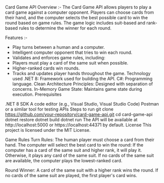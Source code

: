 Card Game API
Overview :- The Card Game API allows players to play a card game against a computer opponent. Players can choose cards from their hand, and the computer selects the best possible card to win the round based on game rules. The game logic includes suit-based and rank-based rules to determine the winner for each round.

Features :-

- Play turns between a human and a computer.
- Intelligent computer opponent that tries to win each round.
- Validates and enforces game rules, including:
- Players must play a card of the same suit when possible.
- Higher-ranked cards win rounds.
- Tracks and updates player hands throughout the game.
Technology used
.NET 8: Framework used for building the API.
C#: Programming language.
Clean Architecture Principles: Designed with separation of concerns.
In-Memory Game State: Maintains game state during execution.
Prerequisites

.NET 8 SDK
A code editor (e.g., Visual Studio, Visual Studio Code)
Postman or a similar tool for testing APIs
Steps to run
git clone https://github.com/your-repository/card-game-api.git
cd card-game-api
dotnet restore
dotnet build
dotnet run
The API will be available at http://localhost:5000 or https://localhost:44371 by default.
License This project is licensed under the MIT License.

Game Rules
Turn Rules: The human player must choose a card from their hand. The computer will select the best card to win the round: If the computer has a card of the same suit and higher rank, it will play it. Otherwise, it plays any card of the same suit. If no cards of the same suit are available, the computer plays the lowest-ranked card.

Round Winner: A card of the same suit with a higher rank wins the round. If no cards of the same suit are played, the first player's card wins.
